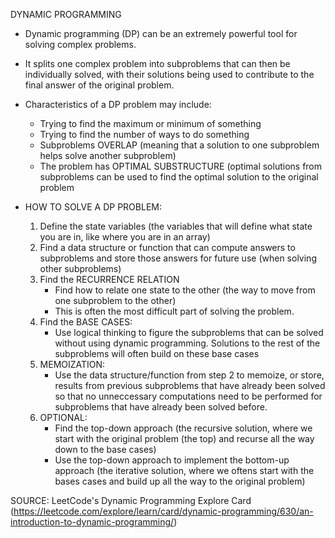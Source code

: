 DYNAMIC PROGRAMMING 

 - Dynamic programming (DP) can be an extremely powerful tool for solving complex problems.
 - It splits one complex problem into subproblems that can then be individually solved, with their solutions being used to contribute to the final answer of the original problem. 
 - Characteristics of a DP problem may include:
    - Trying to find the maximum or minimum of something 
    - Trying to find the number of ways to do something 
    - Subproblems OVERLAP (meaning that a solution to one subproblem helps solve another subproblem)
    - The problem has OPTIMAL SUBSTRUCTURE (optimal solutions from subproblems can be used to find the optimal solution to the original problem

 - HOW TO SOLVE A DP PROBLEM:
    1. Define the state variables (the variables that will define what state you are in, like where you are in an array)
    2. Find a data structure or function that can compute answers to subproblems and store those answers for future use (when solving other subproblems)
    3. Find the RECURRENCE RELATION
        - Find how to relate one state to the other (the way to move from one subproblem to the other)
        - This is often the most difficult part of solving the problem.
    4. Find the BASE CASES:
        - Use logical thinking to figure the subproblems that can be solved without using dynamic programming. Solutions to the rest of the subproblems will often build           on these base cases  
    5. MEMOIZATION:
        - Use the data structure/function from step 2 to memoize, or store, results from previous subproblems that have already been solved so that no unneccessary                 computations need to be performed for subproblems that have already been solved before. 
    7. OPTIONAL:
        - Find the top-down approach (the recursive solution, where we start with the original problem (the top) and recurse all the way down to the base cases)
        - Use the top-down approach to implement the bottom-up approach (the iterative solution, where we oftens start with the bases cases and build up all the way to             the original problem)


SOURCE:
LeetCode's Dynamic Programming Explore Card (https://leetcode.com/explore/learn/card/dynamic-programming/630/an-introduction-to-dynamic-programming/)
